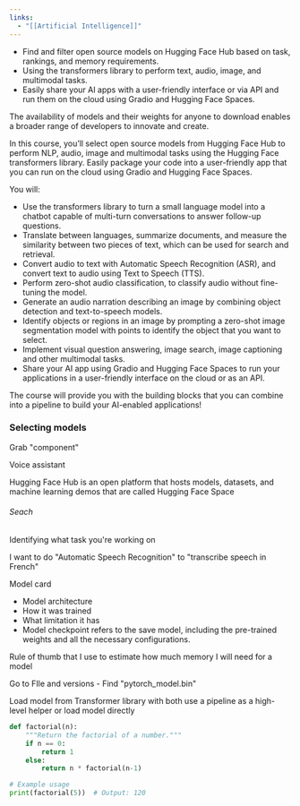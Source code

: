 ```yaml
---
links:
  - "[[Artificial Intelligence]]"
---
```

- Find and filter open source models on Hugging Face Hub based on task, rankings, and memory requirements.
- Using the transformers library to perform text, audio, image, and multimodal tasks.
- Easily share your AI apps with a user-friendly interface or via API and run them on the cloud using Gradio and Hugging Face Spaces.

The availability of models and their weights for anyone to download enables a broader range of developers to innovate and create.

In this course, you’ll select open source models from Hugging Face Hub to perform NLP, audio, image and multimodal tasks using the Hugging Face transformers library. Easily package your code into a user-friendly app that you can run on the cloud using Gradio and Hugging Face Spaces.

You will:

- Use the transformers library to turn a small language model into a chatbot capable of multi-turn conversations to answer follow-up questions.
- Translate between languages, summarize documents, and measure the similarity between two pieces of text, which can be used for search and retrieval.
- Convert audio to text with Automatic Speech Recognition (ASR), and convert text to audio using Text to Speech (TTS).
- Perform zero-shot audio classification, to classify audio without fine-tuning the model.
- Generate an audio narration describing an image by combining object detection and text-to-speech models.  
- Identify objects or regions in an image by prompting a zero-shot image segmentation model with points to identify the object that you want to select.
- Implement visual question answering, image search, image captioning and other multimodal tasks.
- Share your AI app using Gradio and Hugging Face Spaces to run your applications in a user-friendly interface on the cloud or as an API. 

The course will provide you with the building blocks that you can combine into a pipeline to build your AI-enabled applications!

### Selecting models

Grab "component" 

Voice assistant

Hugging Face Hub is an open platform that hosts models, datasets, and machine learning demos that are called Hugging Face Space

###### Seach

Identifying what task you're working on

I want to do "Automatic Speech Recognition" to "transcribe speech in French"

Model card

- Model architecture
- How it was trained
- What limitation it has
- Model checkpoint refers to the save model, including the pre-trained weights and all the necessary configurations.

Rule of thumb that I use to estimate how much memory I will need for a model

Go to FIle and versions - Find "pytorch_model.bin"

Load model from Transformer library with both use a pipeline as a high-level helper or load model directly

```python
def factorial(n):
    """Return the factorial of a number."""
    if n == 0:
        return 1
    else:
        return n * factorial(n-1)

# Example usage
print(factorial(5))  # Output: 120
```